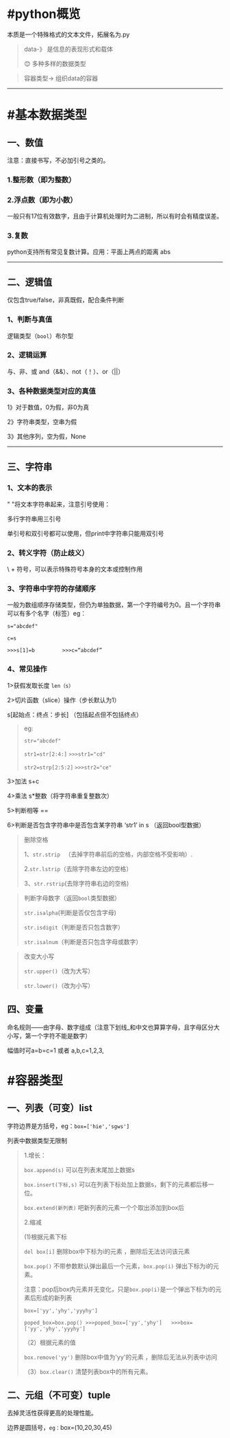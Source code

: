 # #python概览

本质是一个特殊格式的文本文件，拓展名为.py

> data-》 是信息的表现形式和载体
>
> 😊 多种多样的数据类型

> 容器类型-> 组织data的容器

------

# #基本数据类型

## 一、数值

注意：直接书写，不必加引号之类的。

### 1.整形数（即为整数）

### 2.浮点数（即为小数）

一般只有17位有效数字，且由于计算机处理时为二进制，所以有时会有精度误差。

### 3.复数

python支持所有常见复数计算。应用：平面上两点的距离 abs

------

## 二、逻辑值

仅包含true/false，非真既假，配合条件判断                                                                                                 

### 1、判断与真值

逻辑类型（`bool`）布尔型

### 2、逻辑运算

与、非、或      and（&&）、not（！）、or（||）

### 3、各种数据类型对应的真值

1》对于数值，0为假，非0为真

2》字符串类型，空串为假

3》其他序列，空为假，None

------

## 三、字符串

### 1、文本的表示

" "将文本字符串起来，注意引号使用：

多行字符串用三引号

单引号和双引号都可以使用，但print中字符串只能用双引号

### 2、转义字符（防止歧义）

\ + 符号，可以表示特殊符号本身的文本或控制作用

### 3、字符串中字符的存储顺序

一般为数组顺序存储类型，但仍为单独数据，第一个字符编号为0。且一个字符串可以有多个名字（标签）eg：

`s="abcdef"`

`c=s`

`>>>s[1]=b         >>>c=“abcdef”`    

### 4、常见操作

1>获假发取长度 `len（s）`

2>切片函数（slice）操作（步长默认为1）

 s[起始点：终点：步长] （包括起点但不包括终点）

> eg:
>
> `str="abcdef"` 
>
> `str1=str[2:4:]`  `>>>str1="cd"`
>
> `str2=strp[2:5:2]`  `>>>str2="ce"`

3>加法   s+c

4>乘法   s*整数（将字符串重复整数次）

5>判断相等 ==

6>判断是否包含字符串中是否包含某字符串 ‘str1’ in s   （返回bool型数据）

> 删除空格
>
> 1、`str.strip ` （去掉字符串前后的空格，内部空格不受影响）.
>
> 2.`str.lstrip`（去除字符串左边的空格）
>
> 3、`str.rstrip`(去除字符串右边的空格)

> 判断字母数字（返回`bool`类型数据）
>
> `str.isalpha`(判断是否仅包含字母)
>
> `str.isdigit`（判断是否只包含数字）
>
> `str.isalnum`（判断是否只包含字母或数字）

> 改变大小写
>
> `str.upper()`（改为大写）
>
> `str.lower()`（改为小写）

## 四、变量

命名规则——由字母、数字组成（注意下划线_和中文也算算字母，且字母区分大小写，第一个字符不能是数字）

幅值时可a=b=c=1     或者     a,b,c=1,2,3,

# #容器类型

## 一、列表（可变）list

字符边界是方括号，eg：`box=['hie','sgws']`

列表中数据类型无限制

> 1.增长：
>
> `box.append(s)` 可以在列表末尾加上数据s          
>
> `box.insert(下标,s)` 可以在列表下标处加上数据s，剩下的元素都后移一位。
>
> `box.extend(新列表)` 吧新列表的元素一个个取出添加到box后
>
> 2.缩减
>
> (1)根据元素下标
>
> `del box[i]`  删除box中下标为i的元素 ，删除后无法访问该元素
>
> `box.pop()` 不带参数默认弹出最后一个元素，`box.pop(i)` 弹出下标为i的元素。
>
> 注意：pop后box内元素并无变化，只是`box.pop(i)`是一个弹出下标为i的元素后形成的新列表
>
> `box=['yy','yhy','yyyhy']`
>
> `poped_box=box.pop() >>>poped_box=['yy','yhy']   >>>box=['yy','yhy','yyyhy']`
>
> （2）根据元素的值
>
> `box.remove('yy')` 删除box中值为'yy'的元素 ，删除后无法从列表中访问
>
> （3）`box.clear()` 清楚列表box中的所有元素。

## 二、元组（不可变）tuple

去掉灵活性获得更高的处理性能。

边界是圆括号，`eg：`box=(10,20,30,45)





